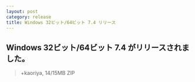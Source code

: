 ```yaml
---
layout: post
category: release
title: Windows 32ビット/64ビット 7.4 リリース
---
```

## Windows 32ビット/64ビット 7.4 がリリースされました。

> +kaoriya, 14/15MB ZIP
